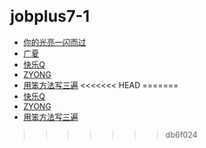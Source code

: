 # jobplus7-1

* [你的光亮一闪而过](https://github.com/luxluotianyi)
* [广夏](https://github.com/luolingyu)
* [快乐Q](https://github.com/hongrentang)
* [ZYONG](https://github.com/zyede)
* [用笨方法写三遍](https://github.com/enjoyphen)
<<<<<<< HEAD
=======
* [快乐Q](https://github.com/hongrentang)
* [ZYONG](https://github.com/zyede)
* [用笨方法写三遍](https://github.com/enjoyphen)
>>>>>>> db6f024

